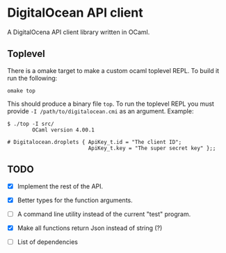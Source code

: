 DigitalOcean API client
=======================

A DigitalOcena API client library written in OCaml.

## Toplevel ##

There is a omake target to make a custom ocaml toplevel REPL. To build it run
the following:

    omake top

This should produce a binary file `top`. To run the toplevel REPL you must
provide `-I /path/to/digitalocean.cmi` as an argument. Example:

    $ ./top -I src/
            OCaml version 4.00.1
    
    # Digitalocean.droplets { ApiKey_t.id = "The client ID";
                              ApiKey_t.key = "The super secret key" };;

## TODO ##

- [X] Implement the rest of the API.

- [X] Better types for the function arguments.

- [ ] A command line utility instead of the current "test" program.

- [X] Make all functions return Json instead of string (?)

- [ ] List of dependencies
